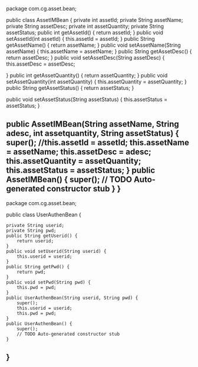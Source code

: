 package com.cg.asset.bean;

public class AssetIMBean {
  private int assetId;
  private String assetName;
  private String assetDesc;
  private int assetQuantity;
  private String assetStatus;
public int getAssetId() {
	return assetId;
}
public void setAssetId(int assetId) {
	this.assetId = assetId;
}
public String getAssetName() {
	return assetName;
}
public void setAssetName(String assetName) {
	this.assetName = assetName;
}
public String getAssetDesc() {
	return assetDesc;
}
public void setAssetDesc(String assetDesc) {
	this.assetDesc = assetDesc;
	
}
public int getAssetQuantity() {
	return assetQuantity;
}
public void setAssetQuantity(int assetQuantity) {
	this.assetQuantity = assetQuantity;
}
public String getAssetStatus() {
	return assetStatus;
}

public void setAssetStatus(String assetStatus) {
	this.assetStatus = assetStatus;
}
   
public AssetIMBean(String assetName, String adesc,
		int assetquantity, String assetStatus) {
	super();
	//this.assetId = assetId;
	this.assetName = assetName;
	this.assetDesc = adesc;
	this.assetQuantity = assetQuantity;
	this.assetStatus = assetStatus;
}
public AssetIMBean() {
	super();
	// TODO Auto-generated constructor stub
}
}
-----------------------------------------------------------------------------------------------------------------------------------------
package com.cg.asset.bean;

public class UserAuthenBean {

	
	private String userid;
	private String pwd;
	public String getUserid() {
		return userid;
	}
	public void setUserid(String userid) {
		this.userid = userid;
	}
	public String getPwd() {
		return pwd;
	}
	public void setPwd(String pwd) {
		this.pwd = pwd;
	}
	public UserAuthenBean(String userid, String pwd) {
		super();
		this.userid = userid;
		this.pwd = pwd;
	}
	public UserAuthenBean() {
		super();
		// TODO Auto-generated constructor stub
	}
	
}
----------------------------------------------------------------------------------------------------------------------------------------
 
  
  
 
